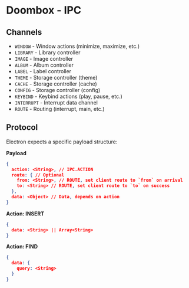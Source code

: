 # Doombox - IPC

## Channels

- `WINDOW` - Window actions (minimize, maximize, etc.)
- `LIBRARY` - Library controller
- `IMAGE` - Image controller
- `ALBUM` - Album controller
- `LABEL` - Label controller
- `THEME` - Storage controller (theme)
- `CACHE` - Storage controller (cache)
- `CONFIG` - Storage controller (config)
- `KEYBIND` - Keybind actions (play, pause, etc.)
- `INTERRUPT` - Interrupt data channel
- `ROUTE` - Routing (interrupt, main, etc.)

## Protocol

Electron expects a specific payload structure:

**Payload**

```JSON
{
  action: <String>, // IPC.ACTION
  route: { // Optional
    from: <String>, // ROUTE, set client route to `from` on arrival
    to: <String> // ROUTE, set client route to `to` on success
  },
  data: <Object> // Data, depends on action
}
```

**Action: INSERT**

```JSON
{
  data: <String> || Array<String>
}
```

**Action: FIND**

```JSON
{
  data: {
    query: <String>
  }
}
```
